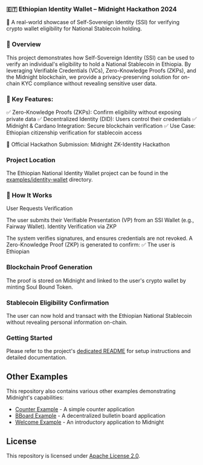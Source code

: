 ### 🇪🇹 Ethiopian Identity Wallet – Midnight Hackathon 2024
🚀 A real-world showcase of Self-Sovereign Identity (SSI) for verifying crypto wallet eligibility for National Stablecoin holding.

### 📌 Overview
This project demonstrates how Self-Sovereign Identity (SSI) can be used to verify an individual's eligibility to hold a National Stablecoin in Ethiopia. By leveraging Verifiable Credentials (VCs), Zero-Knowledge Proofs (ZKPs), and the Midnight blockchain, we provide a privacy-preserving solution for on-chain KYC compliance without revealing sensitive user data.

### 🔹 Key Features:
✅ Zero-Knowledge Proofs (ZKPs): Confirm eligibility without exposing private data
✅ Decentralized Identity (DID): Users control their credentials
✅ Midnight & Cardano Integration: Secure blockchain verification
✅ Use Case: Ethiopian citizenship verification for stablecoin access

📍 Official Hackathon Submission: Midnight ZK-Identity Hackathon

### Project Location
The Ethiopian National Identity Wallet project can be found in the [examples/identity-wallet](./examples/identity-wallet) directory.

### 🧩 How It Works
User Requests Verification

The user submits their Verifiable Presentation (VP) from an SSI Wallet (e.g., Fairway Wallet).
Identity Verification via ZKP

The system verifies signatures, and ensures credentials are not revoked.
A Zero-Knowledge Proof (ZKP) is generated to confirm:
✅ The user is Ethiopian

### Blockchain Proof Generation

The proof is stored on Midnight and linked to the user's crypto wallet by minting Soul Bound Token.

### Stablecoin Eligibility Confirmation

The user can now hold and transact with the Ethiopian National Stablecoin without revealing personal information on-chain.

### Getting Started
Please refer to the project's [dedicated README](./examples/identity-wallet/README.md) for setup instructions and detailed documentation.

## Other Examples

This repository also contains various other examples demonstrating Midnight's capabilities:

- [Counter Example](./examples/counter/README.md) - A simple counter application
- [BBoard Example](./examples/bboard/README.md) - A decentralized bulletin board application
- [Welcome Example](./examples/welcome/README.md) - An introductory application to Midnight

## License

This repository is licensed under [Apache License 2.0](LICENSE).
